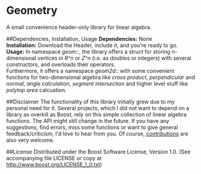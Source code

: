 # Geometry
A small convenience header-only library for linear algebra.

##Dependencies, Installation, Usage
**Dependencies:** None  
**Installation:** Download the Header, include it, and you're ready to go.  
**Usage:** In namespace *geom::*, the library offers a struct for storing n-dimensional vertices in *R^n* or *Z^n* (i.e. as doubles or integers) with several constructors, and overloads their operators.  
Furthermore, it offers a namespace *geom2d::* with some convenient functions for two-dimensional algebra like *cross product*, *perpendicular* and *normal*, *angle calculation*, *segment intersection* and higher level stuff like *polytop area* calcuation.

##Disclaimer
The functionality of this library initially grew due to my personal need for it. Several projects, which I did not want to depend on a library as overkill as Boost, rely on this simple collection of linear algebra functions. The API might still change in the future. If you have any suggestions, find errors, miss some functions or want to give general feedback/criticism, I'd love to hear from you. Of course, [contributions](https://github.com/CrikeeIP/Geometry/pulls) are also very welcome.

##License
Distributed under the Boost Software License, Version 1.0. (See accompanying file LICENSE or copy at http://www.boost.org/LICENSE_1_0.txt)
